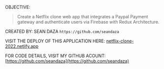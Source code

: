 
OBJECTIVE:
> Create a Netflix clone web app that integrates a Paypal Payment gateway and authenticate users via Firebase with Redux Architecture.

CREATED BY: SEAN DAZA
`https://github.com/seandaza` 

VISIT THE DEPLOY OF THIS APPLICATION HERE:
[netflix-clone-2022.netlify.app](https://netflix-clone-2022.netlify.app)

FOR CODE DETAILS, VISIT MY GITHUB ACOUNT:
[https://github.com/seandaza](https://github.com/seandaza)
